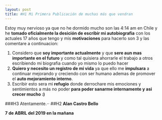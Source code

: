 ```yaml
---
layout: post
title: #H1 Mi Primera Publicación de muchas más que vendran
---
```

Estoy muy nervioso ya que no he dormido mucho son las 4:14 am en Chile y he **tomado oficialmente la desición de escribir mi autobiografia** con los actuales 17 años que tengo y mis **motivaciones** para hacerlo son 3 y las comentare a continuacion:

1. Considero que **soy importante actualmente** y que **sere aun mas importante en el futuro** y como tal quisiera ahorrarle el trabajo a otros escribiendo mi biografia cuando yo mismo lo puedo hacer
2. **Quiero y necesito un registro de mi vida** ya que ello me **impulsara** a continuar mejorando y creciendo con ser humano ademas de promover el **auto mejoramiento interno**.
3. Escribir esto sera mi **refugio** donde derrochare mis emociones y sentimientos a más no poder **para poder sanarme internamente y asi crecer mucho :)**


###H3 Atentamente.⋅⋅
##H2 **Alan Castro Bello** 

**7 de ABRIL del 2019 en la mañana**
